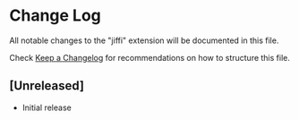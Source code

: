 # Change Log

All notable changes to the "jiffi" extension will be documented in this file.

Check [Keep a Changelog](http://keepachangelog.com/) for recommendations on how to structure this file.

## [Unreleased]

- Initial release
